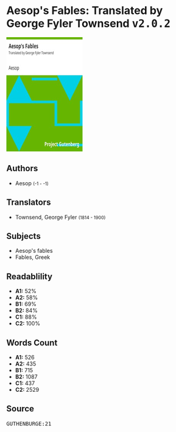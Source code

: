 # Aesop's Fables: Translated by George Fyler Townsend <kbd>v2.0.2</kbd>

![](./cover.medium.jpg "")

## Authors


 - Aesop <small>(-1 - -1)</small>

## Translators


 - Townsend, George Fyler <small>(1814 - 1900)</small>

## Subjects


 - Aesop's fables
 - Fables, Greek

## Readablility


 - **A1:** 52%
 - **A2:** 58%
 - **B1:** 69%
 - **B2:** 84%
 - **C1:** 88%
 - **C2:** 100%

## Words Count


 - **A1:** 526
 - **A2:** 435
 - **B1:** 715
 - **B2:** 1087
 - **C1:** 437
 - **C2:** 2529

## Source


<kbd>GUTHENBURGE:21</kbd>
